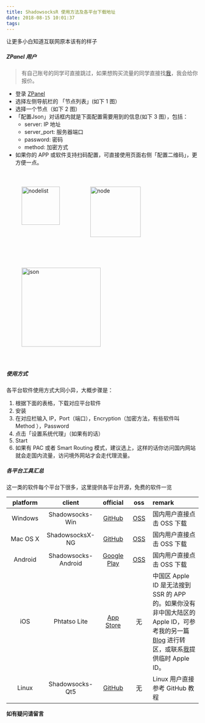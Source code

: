 ```yaml
---
title: ShadowsocksR 使用方法及各平台下载地址
date: 2018-08-15 10:01:37
tags:
---
```

<div class="tip">
让更多小白知道互联网原本该有的样子
</div>

<!--more-->

##### ZPanel 用户

> 有自己账号的同学可直接跳过，如果想购买流量的同学直接找[我](mailto:zhangzhanqicixi@gmail.com)，我会给你报价。

- 登录 [ZPanel](http://panel.timeline229.com/user)
- 选择左侧导航栏的 「节点列表」(如下 1 图）
- 选择一个节点（如下 2 图）
- 「配置Json」对话框内就是下面配置需要用到的信息(如下 3 图），包括：
    - server: IP 地址
    - server_port: 服务器端口
    - password: 密码
    - method: 加密方式
- 如果你的 APP 或软件支持扫码配置，可直接使用页面右侧「配置二维码」，更方便一点。

<div style="float:left;border:solid 1px 000;margin:40px;"><img src="https://timeline229-image.oss-cn-hangzhou.aliyuncs.com/ssr-clients/nodelist.png" width="100" title="nodelist"></div><div style="float:left;border:solid 1px 000;margin:40px;"><img src="https://timeline229-image.oss-cn-hangzhou.aliyuncs.com/ssr-clients/node.png" width="132" title="node"></div><div style="float:left;border:solid 1px 000;margin:40px;"> <img src="https://timeline229-image.oss-cn-hangzhou.aliyuncs.com/ssr-clients/Json.png" width="207" title="json"></div><div style="float:none;clear:both;"></div>

##### 使用方式

各平台软件使用方式大同小异，大概步骤是：
1. 根据下面的表格，下载对应平台软件
2. 安装
3. 在对应栏输入 IP，Port（端口），Encryption（加密方法，有些软件叫 Method ），Password
4. 点击「设置系统代理」（如果有的话）
5. Start
6. 如果有 PAC 或者 Smart Routing 模式，建议选上，这样的话你访问国内网站就会走国内流量，访问境外网站才会走代理流量。


##### 各平台工具汇总

这一类的软件每个平台下很多，这里提供各平台开源，免费的软件一览

<style>
table th:nth-of-type(1) {
    width: 100px;
}
table th:nth-of-type(2) {
    width: 100px;
}
table th:nth-of-type(3) {
    width: 80px;
}
table th:nth-of-type(4) {
    width: 50px;
}
table th:nth-of-type(5) {
    width: 200px;
}
</style>

platform | client | official | oss | remark
:---: | :---: | :---: | :---: | :---
Windows | Shadowsocks-Win | [GitHub](https://github.com/shadowsocks/shadowsocks-windows/releases) | [OSS](https://timeline229-image.oss-cn-hangzhou.aliyuncs.com/ssr-clients/Shadowsocks-2.exe) | 国内用户直接点击 OSS 下载
Mac OS X | ShadowsocksX-NG | [GitHub](https://github.com/shadowsocks/ShadowsocksX-NG/releases) | [OSS](https://timeline229-image.oss-cn-hangzhou.aliyuncs.com/ssr-clients/ShadowsocksX-NG.app.zip) | 国内用户直接点击 OSS 下载
Android | Shadowsocks-Android | [Google Play](https://play.google.com/store/apps/details?id=com.github.shadowsocks) | [OSS](https://timeline229-image.oss-cn-hangzhou.aliyuncs.com/ssr-clients/Shadowsocks.apk) | 国内用户直接点击 OSS 下载
iOS | Phtatso Lite | [App Store](https://itunes.apple.com/us/app/potatso-lite/id1239860606?mt=8) | 无 | 中国区 Apple ID 是无法搜到 SSR 的 APP 的。如果你没有非中国大陆区的 Apple ID，可参考我的另一篇 [Blog](https://blog.timeline229.com/transfer-appleid-to-us/) 进行转区，或联系[我](mailto:zhangzhanqicixi@gmail.com)提供临时 Apple ID。
Linux | Shadowsocks-Qt5 | [GitHub](https://github.com/shadowsocks/shadowsocks-qt5/wiki/Installation) | 无 | Linux 用户直接参考 GitHub 教程



**如有疑问请留言**